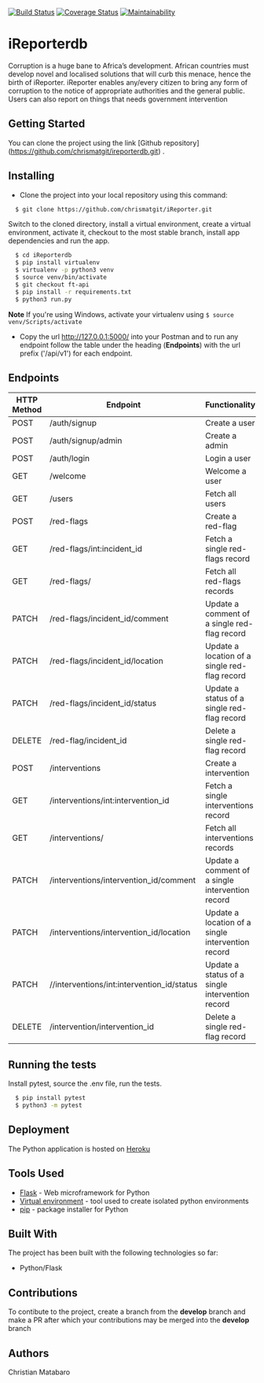 [![Build Status](https://travis-ci.org/chrismatgit/ireporterdb.svg?branch=develop)](https://travis-ci.org/chrismatgit/ireporterdb)             [![Coverage Status](https://coveralls.io/repos/github/chrismatgit/ireporterdb/badge.svg?branch=develop)](https://coveralls.io/github/chrismatgit/ireporterdb?branch=develop)           [![Maintainability](https://api.codeclimate.com/v1/badges/7b9d7da2259084c82395/maintainability)](https://codeclimate.com/github/chrismatgit/ireporterdb/maintainability)


# iReporterdb


Corruption is a huge bane to Africa’s development. African countries must develop novel and localised solutions that will curb this menace, hence the birth of iReporter. iReporter enables any/every citizen to bring any form of corruption to the notice of appropriate authorities and the general public. Users can also report on things that needs government intervention


## Getting Started

You can clone the project using the link [Github repository] (https://github.com/chrismatgit/ireporterdb.git) .


## Installing

* Clone the project into your local repository using this command:

```sh
  $ git clone https://github.com/chrismatgit/iReporter.git
  ```
  Switch to the cloned directory, install a virtual environment, create a virtual environment, activate it, checkout to the most stable branch, install app dependencies and run the app.
  ```sh
    $ cd iReporterdb
    $ pip install virtualenv
    $ virtualenv -p python3 venv
    $ source venv/bin/activate
    $ git checkout ft-api
    $ pip install -r requirements.txt
    $ python3 run.py
 ```

**Note** If you're using Windows, activate your virtualenv using `` $ source venv/Scripts/activate ``
* Copy the url http://127.0.0.1:5000/ into your Postman and to run any endpoint follow the table under the heading (**Endpoints**) with the url prefix ('/api/v1') for each endpoint.

## Endpoints
HTTP Method | Endpoint | Functionality | Parameters | Protected
----------- | -------- | ------------- | ---------- | ---------
POST | /auth/signup | Create a user | None | False
POST | /auth/signup/admin | Create a admin | None | False
POST | /auth/login | Login a user | None | False
GET | /welcome | Welcome a user | None | True
GET | /users | Fetch all users | None | False
POST | /red-flags | Create a red-flag | None | True
GET | /red-flags/int:incident_id | Fetch a single red-flags record | incident_id | True
GET | /red-flags/| Fetch all red-flags records | None | True
PATCH | /red-flags/incident_id/comment| Update a comment of a single red-flag record | None | True
PATCH | /red-flags/incident_id/location| Update a location of a single red-flag record | None | True
PATCH | /red-flags/incident_id/status| Update a status of a single red-flag record | None | True
DELETE | /red-flag/incident_id| Delete a single red-flag record | incident_id | True
POST | /interventions | Create a intervention | None | True
GET | /interventions/int:intervention_id | Fetch a single interventions record | intervention_id | True
GET | /interventions/| Fetch all interventions records | None | True
PATCH | /interventions/intervention_id/comment| Update a comment of a single intervention record | None | True
PATCH | /interventions/intervention_id/location| Update a location of a single intervention record | None | True
PATCH | //interventions/int:intervention_id/status| Update a status of a single intervention record | None | True
DELETE | /intervention/intervention_id| Delete a single red-flag record | intervention_id | True


## Running the tests

Install pytest, source the .env file, run the tests.
```sh
  $ pip install pytest
  $ python3 -m pytest
  ```
## Deployment

The Python application is hosted on [Heroku](https://ireporterdbc.herokuapp.com/api/v1/)


## Tools Used

* [Flask](http://flask.pocoo.org/) - Web microframework for Python
* [Virtual environment](https://virtualenv.pypa.io/en/stable/) - tool used to create isolated python environments
* [pip](https://pip.pypa.io/en/stable/) - package installer for Python

## Built With

The project has been built with the following technologies so far:

* Python/Flask

## Contributions

To contibute to the project, create a branch from the **develop** branch and make a PR after which your contributions may be merged into the **develop** branch

## Authors

Christian Matabaro
